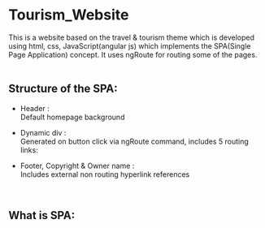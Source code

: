 # Tourism_Website
This is a website based on the travel & tourism theme which is developed using 
html, css, JavaScript(angular js) which implements the SPA(Single Page 
Application) concept. It uses ngRoute for routing some of the pages.  
<br/>

## Structure of the SPA: 
- Header :<br/>
Default homepage background 
 
- Dynamic div : <br/>
Generated on button click via ngRoute command, includes 5 routing links:
 
- Footer, Copyright & Owner name  :  <br/>
Includes external non routing hyperlink references
<br/>

## What is SPA: 
